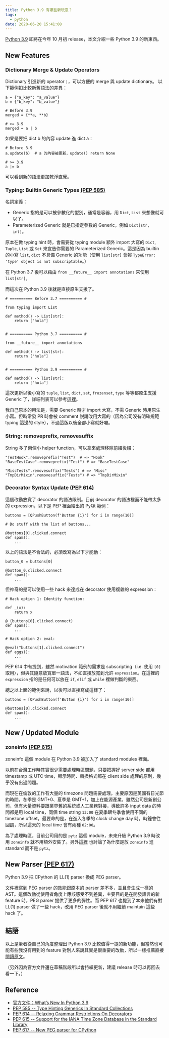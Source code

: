 ```yaml
---
title: Python 3.9 有哪些新玩意？
tags:
  - python
date: 2020-06-20 15:41:08
---
```



[Python 3.9](https://docs.python.org/3.9/whatsnew/3.9.html) 即將在今年 10 月初 release，本文介紹一些 Python 3.9 的新東西。

## New Features
### Dictionary Merge & Update Operators
Dictionary 引進新的 operator `|`，可以方便的 merge 與 update dictionary。
以下範例扣比較新舊語法的差異：
```
a = {"a_key": "a_value"}
b = {"b_key": "b_value"}

# Before 3.9
merged = {**a, **b}

# >= 3.9
merged = a | b
```

如果是要把 dict b 的內容 update 進 dict a：
```
# Before 3.9
a.update(b)  # a 的內容被更新，update() return None

# >= 3.9
a |= b
```
可以看到新的語法更加乾淨直覺。

### Typing: Builtin Generic Types [(PEP 585)](https://www.python.org/dev/peps/pep-0585/)
名詞定義：
- Generic 指的是可以被參數化的型別，通常是容器，用 `Dict`, `List` 來想像就可以了。
- Parameterized Generic 就是已指定參數的 Generic，例如 `Dict[str, int]`。

原本在做 typing hint 時，會需要從 typing module 額外 import 大寫的 `Dict`, `Tuple`, `List` 或 `Set` 來宣告你需要的 Parameterized Generic。這是因為 builtin 的小寫 `list`, `dict` 不具備 Generic 的功能（使用 `list[str]` 會報 `TypeError: 'type' object is not subscriptable`。）

在 Python 3.7 後可以藉由 `from __future__ import annotations` 來使用 `list[str]`。

而這次在 Python 3.9 後就是直接原生支援了。
```
# ========== Before 3.7 ========== #

from typing import List

def method() -> List[str]:
    return ["hola"]


# ========== Python 3.7 ========== #

from __future__ import annotations

def method() -> list[str]:
    return ["hola"]


# ========== Python 3.9 ========== #

def method() -> list[str]:
    return ["hola"]

```
這次更新以後小寫的 `tuple`, `list`, `dict`, `set`, `frozenset`, `type` 等等都原生支援 Generic 了，詳細列表可以參考[這裡](https://www.python.org/dev/peps/pep-0585/#implementation)。

我自己原本的用法是，需要 Generic 時才 import 大寫，不需 Generic 時用原生小寫。但時常發 PR 時會被 comment 説請改用大寫的（因為公司沒有明確規範 typing 這邊的 style），不過這版以後全都小寫就好囉。

### String: removeprefix, removesuffix
String 多了兩個小 helper function，可以拿來處理移除前綴後綴：
```
"TestHook".removeprefix("Test")  # => "Hook"
"BaseTestCase".removeprefix("Test") # => "BaseTestCase"

"MiscTests".removesuffix("Tests") # => "Misc"
"TmpDirMixin".removesuffix("Tests") # => "TmpDirMixin"
```

### Decorator Syntax Update [(PEP 614)](https://www.python.org/dev/peps/pep-0614/)
這個改動放寬了 decorator 的語法限制。目前 decorator 的語法裡面不能帶太多的 expression，以下是 PEP 裡面給出的 PyQt 範例：
```
buttons = [QPushButton(f'Button {i}') for i in range(10)]

# Do stuff with the list of buttons...

@buttons[0].clicked.connect
def spam():
    ...
```
以上的語法是不合法的，必須改寫為以下才能動：
```
button_0 = buttons[0]

@button_0.clicked.connect
def spam():
    ...
```

但神奇的是可以使用一些 hack 來達成在 decorator 使用複雜的 expression：
```
# Hack option 1: Identity function:

def _(x):
    return x

@_(buttons[0].clicked.connect)
def spam():
    ...

# Hack option 2: eval:

@eval("buttons[1].clicked.connect")
def eggs():
    ...
```

PEP 614 中有提到，雖然 motivation 範例的需求是 subscripting（i.e. 使用 `[0]` 取用），但與其隨意放寬單一語法，不如直接放寬到允許 `expression`。在這裡的 `expression` 指的是任何可以放在 `if`, `elif` 或 `while` 裡做判斷的東西。

總之以上面的範例來說，以後可以直接寫成這樣了：
```
buttons = [QPushButton(f'Button {i}') for i in range(10)]

@buttons[0].clicked.connect
def spam():
    ...
```

## New / Updated Module
### zoneinfo [(PEP 615)](https://www.python.org/dev/peps/pep-0615/)
zoneinfo 這個 module 在 Python 3.9 被加入了 standard modules 裡面。

以前在台灣工作時其實很少需要處理時區問題，只要把握好 server side 都用 timestamp 或 UTC time，顯示時間、轉換格式都在 client side 處理的原則，幾乎沒有出過問題。

而現在在倫敦的工作有大量的 timezone 問題需要處理。主要原因是英國有日光節約時間，冬季是 GMT+0、夏季是 GMT+1，加上在能源產業，雖然公司是新創公司，但有大量資料要跟業界舊的系統或人工業務對接，導致許多 input data 的時間都是用 local time，同個 time string `13:00` 在夏季跟冬季會使用不同的 timezone offset。最要命的是，在進入冬季的 clock change day 時，時鐘會往回調，所以這天的 local time 會有兩種 `02:00`。

為了處理時區，目前公司用的是 `pytz` 這個 module，未來升級 Python 3.9 時改用 `zoneinfo` 就不用額外安裝了。另外[這裡](https://www.python.org/dev/peps/pep-0615/#using-a-pytz-like-interface) 也討論了為什麼是放 `zoneinfo` 進 standard 而不是 `pytz`。


## New Parser [(PEP 617)](https://www.python.org/dev/peps/pep-0617/)

Python 3.9  把 CPython 的 LL(1) parser 換成 PEG parser。

文件裡寫到 PEG parser 的效能跟原本的 parser 差不多，並且會生成一樣的 AST。這個改動從使用者角度上應該感受不到差異，主要目的是在開發語言的新 feature 時，PEG parser 提供了更多的彈性。而 PEP 617 也提到了本來他們有對 LL(1) parser 做了一些 hack，改用 PEG parser 後就不用繼續 maintain 這些 hack 了。

## 結語
以上是筆者從自己的角度整理出 Python 3.9 比較值得一提的新功能，但當然也可能有些我沒有用到的 feature 對別人來說其實是很重要的改動，所以一樣推薦直接[閱讀原文](https://docs.python.org/3.9/whatsnew/3.9.html)。

（另外因為官方文件還在草稿階段所以會持續更新，建議 release 時可以再回去看一下。）

## Reference
- [官方文件：What’s New In Python 3.9](https://docs.python.org/3.9/whatsnew/3.9.html)
- [PEP 585 -- Type Hinting Generics In Standard Collections](https://www.python.org/dev/peps/pep-0585/)
- [PEP 614 -- Relaxing Grammar Restrictions On Decorators](https://www.python.org/dev/peps/pep-0614/)
- [PEP 615 -- Support for the IANA Time Zone Database in the Standard Library](https://www.python.org/dev/peps/pep-0615/)
- [PEP 617 -- New PEG parser for CPython](https://www.python.org/dev/peps/pep-0617/)
